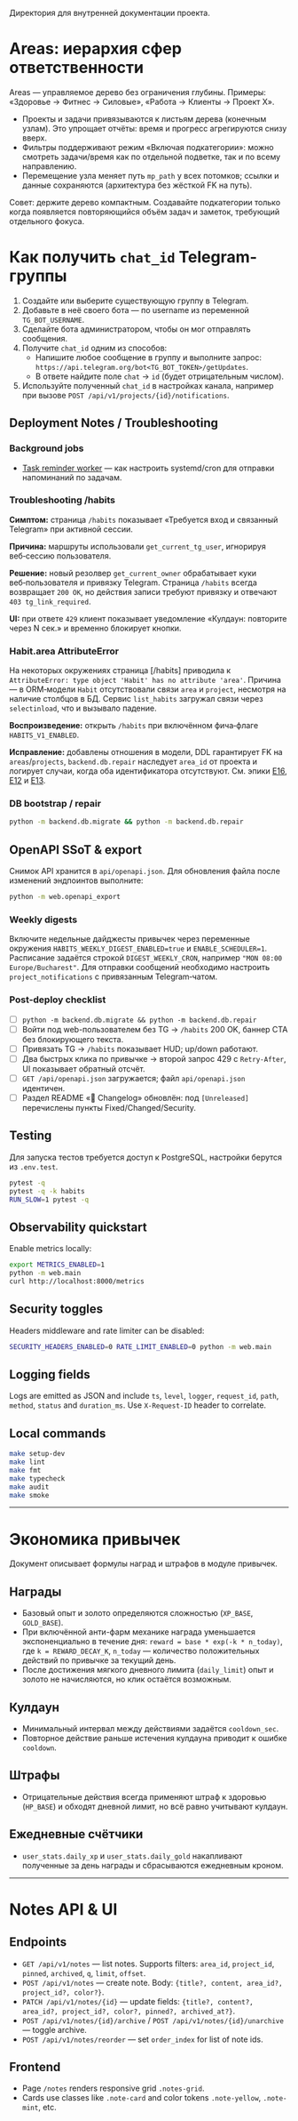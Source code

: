 Директория для внутренней документации проекта.

# Areas: иерархия сфер ответственности

Areas — управляемое дерево без ограничения глубины. Примеры: «Здоровье → Фитнес → Силовые», «Работа → Клиенты → Проект X».

- Проекты и задачи привязываются к листьям дерева (конечным узлам). Это упрощает отчёты: время и прогресс агрегируются снизу вверх.
- Фильтры поддерживают режим «Включая подкатегории»: можно смотреть задачи/время как по отдельной подветке, так и по всему направлению.
- Перемещение узла меняет путь `mp_path` у всех потомков; ссылки и данные сохраняются (архитектура без жёсткой FK на путь).

Совет: держите дерево компактным. Создавайте подкатегории только когда появляется повторяющийся объём задач и заметок, требующий отдельного фокуса.


# Как получить `chat_id` Telegram-группы

1. Создайте или выберите существующую группу в Telegram.
2. Добавьте в неё своего бота — по username из переменной `TG_BOT_USERNAME`.
3. Сделайте бота администратором, чтобы он мог отправлять сообщения.
4. Получите `chat_id` одним из способов:
   - Напишите любое сообщение в группу и выполните запрос:
     `https://api.telegram.org/bot<TG_BOT_TOKEN>/getUpdates`.
   - В ответе найдите поле `chat` → `id` (будет отрицательным числом).
5. Используйте полученный `chat_id` в настройках канала, например при вызове
   `POST /api/v1/projects/{id}/notifications`.

## Deployment Notes / Troubleshooting

### Background jobs

- [Task reminder worker](../ops/task_reminder_worker.md) — как настроить systemd/cron для отправки напоминаний по задачам.

### Troubleshooting /habits

**Симптом:** страница `/habits` показывает «Требуется вход и связанный Telegram» при активной сессии.

**Причина:** маршруты использовали `get_current_tg_user`, игнорируя веб‑сессию пользователя.

**Решение:** новый резолвер `get_current_owner` обрабатывает куки веб‑пользователя и привязку Telegram. Страница `/habits` всегда возвращает `200 OK`, но действия записи требуют привязку и отвечают `403 tg_link_required`.

**UI:** при ответе `429` клиент показывает уведомление «Кулдаун: повторите через N сек.» и временно блокирует кнопки.

### Habit.area AttributeError

На некоторых окружениях страница [/habits] приводила к `AttributeError: type object 'Habit' has no attribute 'area'`.
Причина — в ORM‑модели `Habit` отсутствовали связи `area` и `project`, несмотря на наличие столбцов в БД.
Сервис `list_habits` загружал связи через `selectinload`, что и вызывало падение.

**Воспроизведение:** открыть `/habits` при включённом фича‑флаге `HABITS_V1_ENABLED`.

**Исправление:** добавлены отношения в модели, DDL гарантирует FK на `areas`/`projects`,
`backend.db.repair` наследует `area_id` от проекта и логирует случаи, когда оба идентификатора отсутствуют.
См. эпики [E16](../../README.md#e16-habits), [E12](../../README.md#e12-calendaralarms-fusion-сегодня--общий-список)
и [E13](../../README.md#e13-tasks--time-para-first).

### DB bootstrap / repair

```bash
python -m backend.db.migrate && python -m backend.db.repair
```

## OpenAPI SSoT & export

Снимок API хранится в `api/openapi.json`. Для обновления файла после
изменений эндпоинтов выполните:

```bash
python -m web.openapi_export
```

### Weekly digests

Включите недельные дайджесты привычек через переменные окружения
`HABITS_WEEKLY_DIGEST_ENABLED=true` и `ENABLE_SCHEDULER=1`. Расписание
задаётся строкой `DIGEST_WEEKLY_CRON`, например `"MON 08:00 Europe/Bucharest"`.
Для отправки сообщений необходимо настроить `project_notifications` с
привязанным Telegram‑чатом.

### Post-deploy checklist

- [ ] `python -m backend.db.migrate && python -m backend.db.repair`
- [ ] Войти под web-пользователем без TG → `/habits` 200 OK, баннер CTA без блокирующего текста.
- [ ] Привязать TG → `/habits` показывает HUD; up/down работают.
- [ ] Два быстрых клика по привычке → второй запрос 429 с `Retry-After`, UI показывает обратный отсчёт.
- [ ] `GET /api/openapi.json` загружается; файл `api/openapi.json` идентичен.
- [ ] Раздел README «📰 Changelog» обновлён: под `[Unreleased]` перечислены пункты Fixed/Changed/Security.

## Testing

Для запуска тестов требуется доступ к PostgreSQL, настройки берутся из `.env.test`.

```bash
pytest -q
pytest -q -k habits
RUN_SLOW=1 pytest -q
```

## Observability quickstart

Enable metrics locally:

```bash
export METRICS_ENABLED=1
python -m web.main
curl http://localhost:8000/metrics
```

## Security toggles

Headers middleware and rate limiter can be disabled:

```bash
SECURITY_HEADERS_ENABLED=0 RATE_LIMIT_ENABLED=0 python -m web.main
```

## Logging fields

Logs are emitted as JSON and include `ts`, `level`, `logger`, `request_id`, `path`, `method`, `status` and `duration_ms`.
Use `X-Request-ID` header to correlate.

## Local commands

```bash
make setup-dev
make lint
make fmt
make typecheck
make audit
make smoke
```

---

# Экономика привычек

Документ описывает формулы наград и штрафов в модуле привычек.

## Награды
- Базовый опыт и золото определяются сложностью (`XP_BASE`, `GOLD_BASE`).
- При включённой анти-фарм механике награда уменьшается экспоненциально в
  течение дня: `reward = base * exp(-k * n_today)`, где `k = REWARD_DECAY_K`,
  `n_today` — количество положительных действий по привычке за текущий день.
- После достижения мягкого дневного лимита (`daily_limit`) опыт и золото не
  начисляются, но клик остаётся возможным.

## Кулдаун
- Минимальный интервал между действиями задаётся `cooldown_sec`.
- Повторное действие раньше истечения кулдауна приводит к ошибке `cooldown`.

## Штрафы
- Отрицательные действия всегда применяют штраф к здоровью (`HP_BASE`) и
  обходят дневной лимит, но всё равно учитывают кулдаун.

## Ежедневные счётчики
- `user_stats.daily_xp` и `user_stats.daily_gold` накапливают полученные за
  день награды и сбрасываются ежедневным кроном.

---

# Notes API & UI

## Endpoints
- `GET /api/v1/notes` — list notes. Supports filters: `area_id`, `project_id`, `pinned`, `archived`, `q`, `limit`, `offset`.
- `POST /api/v1/notes` — create note. Body: `{title?, content, area_id?, project_id?, color?}`.
- `PATCH /api/v1/notes/{id}` — update fields: `{title?, content?, area_id?, project_id?, color?, pinned?, archived_at?}`.
- `POST /api/v1/notes/{id}/archive` / `POST /api/v1/notes/{id}/unarchive` — toggle archive.
- `POST /api/v1/notes/reorder` — set `order_index` for list of note ids.

## Frontend
- Page `/notes` renders responsive grid `.notes-grid`.
- Cards use classes like `.note-card` and color tokens `.note-yellow`, `.note-mint`, etc.
